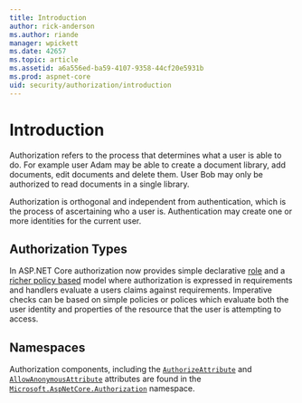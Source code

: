 ```yaml
---
title: Introduction
author: rick-anderson
ms.author: riande
manager: wpickett
ms.date: 42657
ms.topic: article
ms.assetid: a6a556ed-ba59-4107-9358-44cf20e5931b
ms.prod: aspnet-core
uid: security/authorization/introduction
---
```

<a name=security-authorization-introduction></a>

# Introduction

Authorization refers to the process that determines what a user is able to do. For example user Adam may be able to create a document library, add documents, edit documents and delete them. User Bob may only be authorized to read documents in a single library.

Authorization is orthogonal and independent from authentication, which is the process of ascertaining who a user is. Authentication may create one or more identities for the current user.

## Authorization Types

In ASP.NET Core authorization now provides simple declarative [role](roles.md#security-authorization-role-based) and a [richer policy based](policies.md#security-authorization-policies-based) model where authorization is expressed in requirements and handlers evaluate a users claims against requirements. Imperative checks can be based on simple policies or polices which evaluate both the user identity and properties of the resource that the user is attempting to access.

## Namespaces

Authorization components, including the [`AuthorizeAttribute`](http://docs.asp.net/projects/api/en/latest/autoapi/Microsoft/AspNetCore/Authorization/AuthorizeAttribute/index.html#Microsoft.AspNetCore.Authorization.AuthorizeAttribute) and [`AllowAnonymousAttribute`](http://docs.asp.net/projects/api/en/latest/autoapi/Microsoft/AspNetCore/Authorization/AllowAnonymousAttribute/index.html#Microsoft.AspNetCore.Authorization.AllowAnonymousAttribute) attributes are found in the [`Microsoft.AspNetCore.Authorization`](http://docs.asp.net/projects/api/en/latest/autoapi/Microsoft/AspNetCore/Authorization/index.html#Microsoft.AspNetCore.Authorization) namespace.
